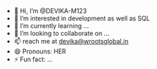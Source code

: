 - 👋 Hi, I’m @DEVIKA-M123
- 👀 I’m interested in  development as well as SQL
- 🌱 I’m currently learning ...
- 💞️ I’m looking to collaborate on ...
- 📫 reach me at devika@wrootsglobal.in
- 😄 Pronouns: HER
- ⚡ Fun fact: ...

<!---
DEVIKA-M123/DEVIKA-M123 is a ✨ special ✨ repository because its `README.md` (this file) appears on your GitHub profile.
You can click the Preview link to take a look at your changes.
--->
